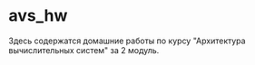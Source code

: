 # avs_hw

Здесь содержатся домашние работы по курсу "Архитектура вычислительных систем" за 2 модуль.  
